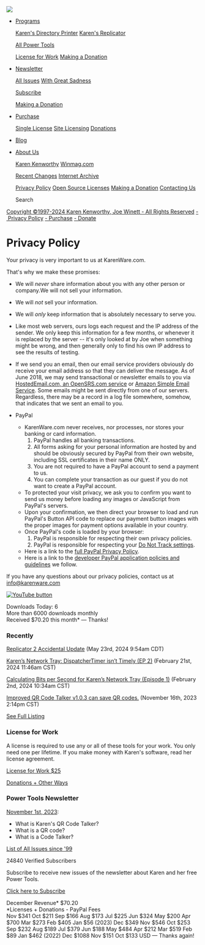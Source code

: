 [![](/images/karenware-logo-32.gif)](https://www.karenware.com/)

* [Programs](https://www.karenware.com/programs)
    
    [Karen's Directory Printer](https://www.karenware.com/powertools/karens-directory-printer) [Karen's Replicator](https://www.karenware.com/powertools/karens-replicator-backup-utility)
    
    [All Power Tools](https://www.karenware.com/karens-power-tools-utilities-for-windows)
    
    [License for Work](https://www.karenware.com/licenseme) [Making a Donation](https://www.karenware.com/donate)
    
* [Newsletter](https://www.karenware.com/newsletter)
    
    [All Issues](https://www.karenware.com/newsletters) [With Great Sadness](https://www.karenware.com/n/kptnl/2011/04/25/with-great-sadness)
    
    [Subscribe](https://www.karenware.com/subscribe)
    
    [Making a Donation](https://www.karenware.com/donate)
    
* [Purchase](https://www.karenware.com/purchase)
    
    [Single License](https://www.karenware.com/licenseme) [Site Licensing](https://www.karenware.com/sitelic) [Donations](https://www.karenware.com/donate)
    
* [Blog](https://blog.karenware.com/)
* [About Us](https://www.karenware.com/about-us)
    
    [Karen Kenworthy](https://www.karenware.com/bio) [Winmag.com](https://www.karenware.com/winmag)
    
    [Recent Changes](https://www.karenware.com/recently) [Internet Archive](https://web.archive.org/web/*/www.karenware.com)
    
    [Privacy Policy](https://www.karenware.com/privacy) [Open Source Licenses](https://www.karenware.com/opensource) [Making a Donation](https://www.karenware.com/donate) [Contacting Us](https://www.karenware.com/contact)
    

  Search

[Copyright ©1997-2024 Karen Kenworthy, Joe Winett - All Rights Reserved](https://www.karenware.com/contact) [\- Privacy Policy](https://www.karenware.com/privacy) [\- Purchase](https://www.karenware.com/licenseme) [\- Donate](https://www.karenware.com/donate)

Privacy Policy
==============

Your privacy is very important to us at KarenWare.com.

That's why we make these promises:

* We will _never_ share information about you with any other person or company.We will not sell your information.
    
* We will _not_ sell your information.
    
* We will _only_ keep information that is absolutely necessary to serve you.
    
* Like most web servers, ours logs each request and the IP address of the sender. We only keep this information for a few months, or whenever it is replaced by the server -- it's only looked at by Joe when something might be wrong, and then generally only to find his own IP address to see the results of testing.
    
* If we send you an email, then our email service providers obviously do receive your email address so that they can deliver the message. As of June 2018, we may send transactional or newsletter emails to you via [HostedEmail.com, an OpenSRS.com service](https://opensrs.com/services/hosted-email/) or [Amazon Simple Email Service](https://aws.amazon.com/ses/). Some emails might be sent directly from one of our servers. Regardless, there may be a record in a log file somewhere, somehow, that indicates that we sent an email to you.
    
* PayPal
    
    * KarenWare.com never receives, nor processes, nor stores your banking or card information.
        1. PayPal handles all banking transactions.
        2. All forms asking for your personal information are hosted by and should be obviously secured by PayPal from their own website, including SSL certificates in their name ONLY.
        3. You are not required to have a PayPal account to send a payment to us.
        4. You can complete your transaction as our guest if you do not want to create a PayPal account.
    * To protected your visit privacy, we ask you to confirm you want to send us money before loading any images or JavaScript from PayPal's servers.
    * Upon your confirmation, we then direct your browser to load and run PayPal's Button API code to replace our payment button images with the proper images for payment options available in your country.
    * Once PayPal's code is loaded by your browser:
        1. PayPal is responsible for respecting their own privacy policies.
        2. PayPal is responsible for respecting your [Do Not Track settings](https://allaboutdnt.com/).
    * Here is a link to the [full PayPal Privacy Policy](https://www.paypal.com/webapps/mpp/ua/privacy-full).
    * Here is a link to the [developer PayPal application policies and guidelines](https://developer.paypal.com/docs/policiesAndGuidelines/) we follow.

If you have any questions about our privacy policies, contact us at [info@karenware.com](mailto:info@karenware.com)

[![YouTube button](/images/youtube/youtube-button-64.png "Visit our YouTube channel")](https://www.youtube.com/c/Karenware)

Downloads Today: 6  
More than 6000 downloads monthly  
Received $70.20 this month\* — Thanks!

### Recently

[Replicator 2 Accidental Update](https://blog.karenware.com/2024/05/23/replicator-2-accidental-update/) (May 23rd, 2024 9:54am CDT)

[Karen’s Network Tray: DispatcherTimer isn’t Timely (EP 2)](https://blog.karenware.com/2024/02/21/karens-network-tray-dispatchertimer-isnt-timely-ep-2/) (February 21st, 2024 11:46am CST)

[Calculating Bits per Second for Karen’s Network Tray (Episode 1)](https://blog.karenware.com/2024/02/02/calculating-bits-per-second-for-karens-network-tray-episode-1/) (February 2nd, 2024 10:34am CST)

[Improved QR Code Talker v1.0.3 can save QR codes.](https://www.karenware.com/powertools/karens-qr-code-talker) (November 16th, 2023 2:14pm CST)

[See Full Listing](https://www.karenware.com/recently)

### License for Work

A license is required to use any or all of these tools for your work. You only need one per lifetime. If you make money with Karen's software, read her license agreement.

[License for Work $25](https://www.karenware.com/licenseme)

[Donations + Other Ways](https://www.karenware.com/donate)

### Power Tools Newsletter

[November 1st, 2023](https://www.karenware.com/n/kptnl/2023/11/01/what-is-karen-s-qr-code-talker_what-is-a-qr-code_what-is-a-code-talker#):

* What is Karen's QR Code Talker?
* What is a QR code?
* What is a Code Talker?

[List of All Issues since '99](https://www.karenware.com/newsletters)

24840 Verified Subscribers

Subscribe to receive new issues of the newsletter about Karen and her free Power Tools.

[Click here to Subscribe](https://www.karenware.com/subscribe)

December Revenue\* $70.20  
\*Licenses + Donations - PayPal Fees  
Nov $341 Oct $211 Sep $166 Aug $173 Jul $225 Jun $324 May $200 Apr $700 Mar $273 Feb $405 Jan $56 (2023) Dec $349 Nov $546 Oct $253 Sep $232 Aug $189 Jul $379 Jun $188 May $484 Apr $212 Mar $519 Feb $89 Jan $462 (2022) Dec $1088 Nov $151 Oct $133 USD — Thanks again!